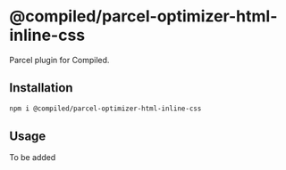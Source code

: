 # @compiled/parcel-optimizer-html-inline-css

Parcel plugin for Compiled.

## Installation

```bash
npm i @compiled/parcel-optimizer-html-inline-css
```

## Usage

To be added

